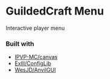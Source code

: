 # GuildedCraft Menu

Interactive player menu

### Built with

- [IPVP-MC/canvas](https://github.com/IPVP-MC/canvas)
- [Exlll/ConfigLib](https://github.com/Exlll/ConfigLib)
- [WesJD/AnvilGUI](https://github.com/WesJD/AnvilGUI)